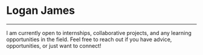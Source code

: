 # Logan James
---

I am currently open to internships, collaborative projects, and any learning opportunities in the field. Feel free to reach out if you have advice, opportunities, or just want to connect!

